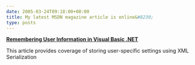 ```yaml
---
date: 2005-03-24T09:18:00+00:00
title: My latest MSDN magazine article is online&#8230;
type: posts
---
```

[ <b>Remembering User Information in Visual Basic .NET</b> ](http://msdn.microsoft.com/msdnmag/issues/05/04/AdvancedBasics/default.aspx)


This article provides coverage of storing user-specific settings using XML Serialization
